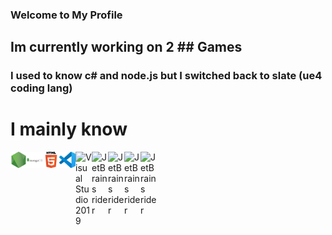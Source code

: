 ### Welcome to My Profile
## Im currently working on 2 ## Games
### I used to know c# and node.js but I switched back to slate (ue4 coding lang)
# I mainly know
<img align="left" alt="Node.js" width="26px" src="https://raw.githubusercontent.com/github/explore/80688e429a7d4ef2fca1e82350fe8e3517d3494d/topics/nodejs/nodejs.png" />
<img align="left" alt="MongoDB" width="26px" src="https://raw.githubusercontent.com/github/explore/80688e429a7d4ef2fca1e82350fe8e3517d3494d/topics/mongodb/mongodb.png" />
<img align="left" alt="HTML5" width="26px" src="https://raw.githubusercontent.com/github/explore/80688e429a7d4ef2fca1e82350fe8e3517d3494d/topics/html/html.png" />



<img align="left" alt="Visual Studio Code" width="26px" src="https://raw.githubusercontent.com/github/explore/80688e429a7d4ef2fca1e82350fe8e3517d3494d/topics/visual-studio-code/visual-studio-code.png" />
<img align="left" alt="Visual Studio 2019" width="26px" src="https://www.azurebarry.com/content/images/2019/03/vs2019logo-1.png" />
<img align="left" alt="JetBrains rider" width="26px" src="https://codeopinion.com/wp-content/uploads/2017/08/logo.png" />
<img align="left" alt="JetBrains rider" width="26px" src="https://1.bp.blogspot.com/--8qgtWK15rE/V2Ij9pPufbI/AAAAAAAAJsw/1iwzcuKIvIcALAvztITv1BBHHqyvv3D1QCK4B/s1600/IJ.png" />
<img align="left" alt="JetBrains rider" width="26px" src="https://raw.githubusercontent.com/JetBrains/lets-plot/master/docs/examples/images/pycharm_logo.png" />
<img align="left" alt="JetBrains rider" width="26px" src="https://docs.conan.io/en/1.23/_images/conan-icon_CLion.png" />

